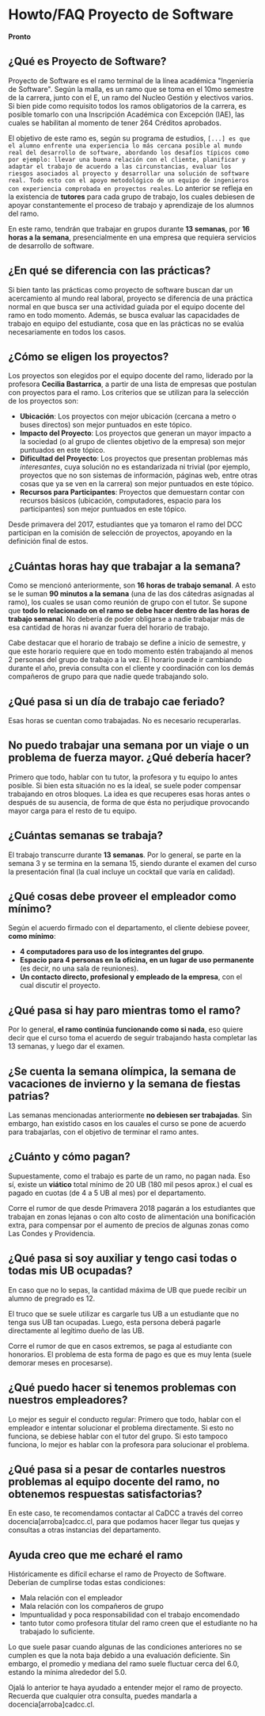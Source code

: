 # Howto/FAQ Proyecto de Software

**Pronto**

## ¿Qué es Proyecto de Software?

Proyecto de Software es el ramo terminal de la línea académica "Ingeniería de Software". Según la malla, es un ramo que se toma en el 10mo semestre de la carrera, junto con el E, un ramo del Nucleo Gestión y electivos varios. Si bien pide como requisito todos los ramos obligatorios de la carrera, es posible tomarlo con una Inscripción Académica con Excepción (IAE), las cuales se habilitan al momento de tener 264 Créditos aprobados.

El objetivo de este ramo es, según su programa de estudios, `[...] es que el alumno enfrente una experiencia lo más cercana posible al mundo real del desarrollo de software, abordando los desafíos típicos como por ejemplo: llevar una buena relación con el cliente, planificar y adaptar el trabajo de acuerdo a las circunstancias, evaluar los riesgos asociados al proyecto y desarrollar una solución de software real. Todo esto con el apoyo metodológico de un equipo de ingenieros con experiencia comprobada en proyectos reales`. Lo anterior se refleja en la existencia de **tutores** para cada grupo de trabajo, los cuales debiesen de apoyar constantemente el proceso de trabajo y aprendizaje de los alumnos del ramo.

En este ramo, tendrán que trabajar en grupos durante **13 semanas**, por **16 horas a la semana**, presencialmente en una empresa que requiera servicios de desarrollo de software.

## ¿En qué se diferencia con las prácticas?

Si bien tanto las prácticas como proyecto de software buscan dar un acercamiento al mundo real laboral, proyecto se diferencia de una práctica normal en que busca ser una actividad guiada por el equipo docente del ramo en todo momento. Además, se busca evaluar las capacidades de trabajo en equipo del estudiante, cosa que en las prácticas no se evalúa necesariamente en todos los casos.

## ¿Cómo se eligen los proyectos?

Los proyectos son elegidos por el equipo docente del ramo, liderado por la profesora **Cecilia Bastarrica**, a partir de una lista de empresas que postulan con proyectos para el ramo. Los criterios que se utilizan para la selección de los proyectos son:

* **Ubicación**: Los proyectos con mejor ubicación (cercana a metro o buses directos) son mejor puntuados en este tópico.
* **Impacto del Proyecto**: Los proyectos que generan un mayor impacto a la sociedad (o al grupo de clientes objetivo de la empresa) son mejor puntuados en este tópico.
* **Dificultad del Proyecto**: Los proyectos que presentan problemas más _interesantes_, cuya solución no es estandarizada ni trivial (por ejemplo, proyectos que no son sistemas de información, páginas web, entre otras cosas que ya se ven en la carrera) son mejor puntuados en este tópico.
* **Recursos para Participantes**: Proyectos que demuestarn contar con recursos básicos (ubicación, computadores, espacio para los participantes) son mejor puntuados en este tópico.

Desde primavera del 2017, estudiantes que ya tomaron el ramo del DCC participan en la comisión de selección de proyectos, apoyando en la definición final de estos.

## ¿Cuántas horas hay que trabajar a la semana?

Como se mencionó anteriormente, son **16 horas de trabajo semanal**. A esto se le suman **90 minutos a la semana** (una de las dos cátedras asignadas al ramo), los cuales se usan como reunión de grupo con el tutor. Se supone que **todo lo relacionado on el ramo se debe hacer dentro de las horas de trabajo semanal**. No debería de poder obligarse a nadie trabajar más de esa cantidad de horas ni avanzar fuera del horario de trabajo.

Cabe destacar que el horario de trabajo se define a inicio de semestre, y que este horario requiere que en todo momento estén trabajando al menos 2 personas del grupo de trabajo a la vez. El horario puede ir cambiando durante el año, previa consulta con el cliente y coordinación con los demás compañeros de grupo para que nadie quede trabajando solo.

## ¿Qué pasa si un día de trabajo cae feriado?

Esas horas se cuentan como trabajadas. No es necesario recuperarlas.

## No puedo trabajar una semana por un viaje o un problema de fuerza mayor. ¿Qué debería hacer?

Primero que todo, hablar con tu tutor, la profesora y tu equipo lo antes posible. Si bien esta situación no es la ideal, se suele poder compensar trabajando en otros bloques. La idea es que recuperes esas horas antes o después de su ausencia, de forma de que ésta no perjudique provocando mayor carga para el resto de tu equipo.

## ¿Cuántas semanas se trabaja?

El trabajo transcurre durante **13 semanas**. Por lo general, se parte en la semana 3 y se termina en la semana 15, siendo durante el examen del curso la presentación final (la cual incluye un cocktail que varía en calidad). 

## ¿Qué cosas debe proveer el empleador como mínimo?

Según el acuerdo firmado con el departamento, el cliente debiese poveer, **como mínimo**:

* **4 computadores para uso de los integrantes del grupo**. 
* **Espacio para 4 personas en la oficina, en un lugar de uso permanente** (es decir, no una sala de reuniones).
* **Un contacto directo, profesional y empleado de la empresa**, con el cual discutir el proyecto.

## ¿Qué pasa si hay paro mientras tomo el ramo?

Por lo general, **el ramo continúa funcionando como si nada**, eso quiere decir que el curso toma el acuerdo de seguir trabajando hasta completar las 13 semanas, y luego dar el examen.

## ¿Se cuenta la semana olímpica, la semana de vacaciones de invierno y la semana de fiestas patrias?

Las semanas mencionadas anteriormente **no debiesen ser trabajadas**. Sin embargo, han existido casos en los cauales el curso se pone de acuerdo para trabajarlas, con el objetivo de terminar el ramo antes.

## ¿Cuánto y cómo pagan?

Supuestamente, como el trabajo es parte de un ramo, no pagan nada. Eso sí, existe un **viático** total mínimo de 20 UB (180 mil pesos aprox.) el cual es pagado en cuotas (de 4 a 5 UB al mes) por el departamento.

Corre el rumor de que desde Primavera 2018 pagarán a los estudiantes que trabajan en zonas lejanas o con alto costo de alimentación una bonificación extra, para compensar por el aumento de precios de algunas zonas como Las Condes y Providencia.

## ¿Qué pasa si soy auxiliar y tengo casi todas o todas mis UB ocupadas?

En caso que no lo sepas, la cantidad máxima de UB que puede recibir un alumno de pregrado es 12.

El truco que se suele utilizar es cargarle tus UB a un estudiante que no tenga sus UB tan ocupadas. Luego, esta persona deberá pagarle directamente al legítimo dueño de las UB.

Corre el rumor de que en casos extremos, se paga al estudiante con honorarios. El problema de esta forma de pago es que es muy lenta (suele demorar meses en procesarse).

## ¿Qué puedo hacer si tenemos problemas con nuestros empleadores?

Lo mejor es seguir el conducto regular: Primero que todo, hablar con el empleador e intentar solucionar el problema directamente. Si esto no funciona, se debiese hablar con el tutor del grupo. Si esto tampoco funciona, lo mejor es hablar con la profesora para solucionar el problema.

## ¿Qué pasa si a pesar de contarles nuestros problemas al equipo docente del ramo, no obtenemos respuestas satisfactorias?

En este caso, te recomendamos contactar al CaDCC a través del correo docencia[arroba]cadcc.cl, para que podamos hacer llegar tus quejas y consultas a otras instancias del departamento.

## Ayuda creo que me echaré el ramo

Históricamente es difícil echarse el ramo de Proyecto de Software. Deberían de cumplirse todas estas condiciones:

* Mala relación con el empleador
* Mala relación con los compañeros de grupo
* Impuntualidad y poca responsabilidad con el trabajo encomendado
* tanto tutor como profesora titular del ramo creen que el estudiante no ha trabajado lo suficiente.

Lo que suele pasar cuando algunas de las condiciones anteriores no se cumplen es que la nota baja debido a una evaluación deficiente. Sin embargo, el promedio y mediana del ramo suele fluctuar cerca del 6.0, estando la mínima alrededor del 5.0.

Ojalá lo anterior te haya ayudado a entender mejor el ramo de proyecto. Recuerda que cualquier otra consulta, puedes mandarla a docencia[arroba]cadcc.cl.
